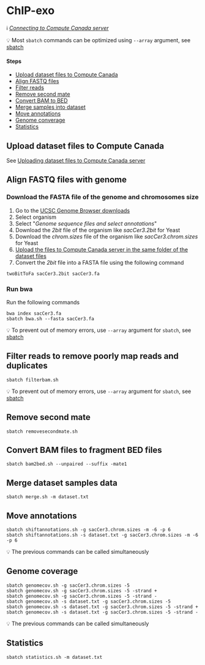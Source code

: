 # ChIP-exo

:information_source: *[Connecting to Compute Canada server](connect.md)*

:bulb: Most `sbatch` commands can be optimized using `--array` argument, see [sbatch](sbatch.md)

#### Steps

* [Upload dataset files to Compute Canada](#upload-dataset-files-to-compute-canada)
* [Align FASTQ files](#align-fastq-files-with-genome)
* [Filter reads](#filter-reads-to-remove-poorly-map-reads-and-duplicates)
* [Remove second mate](#remove-second-mate)
* [Convert BAM to BED](#convert-bam-files-to-fragment-bed-files)
* [Merge samples into dataset](#merge-dataset-samples-data)
* [Move annotations](#move-annotations)
* [Genome converage](#genome-coverage)
* [Statistics](#statistics)

## Upload dataset files to Compute Canada

See [Uploading dataset files to Compute Canada server](upload.md)

## Align FASTQ files with genome

### Download the FASTA file of the genome and chromosomes size

1. Go to the [UCSC Genome Browser downloads](http://hgdownload.soe.ucsc.edu/downloads.html)
2. Select organism
3. Select "*Genome sequence files and select annotations*"
4. Download the *2bit* file of the organism like *sacCer3.2bit* for Yeast
4. Download the *chrom.sizes* file of the organism like *sacCer3.chrom.sizes* for Yeast
5. [Upload the files to Compute Canada server in the same folder of the dataset files](upload.md)
6. Convert the *2bit* file into a FASTA file using the following command

```
twoBitToFa sacCer3.2bit sacCer3.fa
```

### Run bwa

Run the following commands

```
bwa index sacCer3.fa
sbatch bwa.sh --fasta sacCer3.fa
```

:bulb: To prevent out of memory errors, use `--array` argument for `sbatch`, see [sbatch](sbatch.md)

## Filter reads to remove poorly map reads and duplicates

```
sbatch filterbam.sh
```

:bulb: To prevent out of memory errors, use `--array` argument for `sbatch`, see [sbatch](sbatch.md)

## Remove second mate

```
sbatch removesecondmate.sh
```

## Convert BAM files to fragment BED files

```
sbatch bam2bed.sh --unpaired --suffix -mate1
```

## Merge dataset samples data

```
sbatch merge.sh -m dataset.txt
```

## Move annotations

```
sbatch shiftannotations.sh -g sacCer3.chrom.sizes -m -6 -p 6
sbatch shiftannotations.sh -s dataset.txt -g sacCer3.chrom.sizes -m -6 -p 6
```

:bulb: The previous commands can be called simultaneously

## Genome coverage

```
sbatch genomecov.sh -g sacCer3.chrom.sizes -5
sbatch genomecov.sh -g sacCer3.chrom.sizes -5 -strand +
sbatch genomecov.sh -g sacCer3.chrom.sizes -5 -strand -
sbatch genomecov.sh -s dataset.txt -g sacCer3.chrom.sizes -5
sbatch genomecov.sh -s dataset.txt -g sacCer3.chrom.sizes -5 -strand +
sbatch genomecov.sh -s dataset.txt -g sacCer3.chrom.sizes -5 -strand -
```

:bulb: The previous commands can be called simultaneously

## Statistics

```
sbatch statistics.sh -m dataset.txt
```
